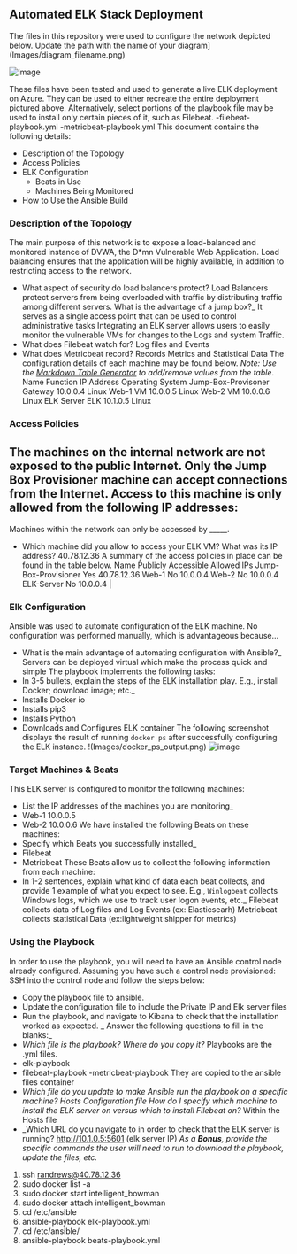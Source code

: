 ## Automated ELK Stack Deployment

The files in this repository were used to configure the network depicted below.
Update the path with the name of your diagram](Images/diagram_filename.png)

![image](https://user-images.githubusercontent.com/94412159/160733626-02904990-dd43-4e35-8a6d-b2430c30b904.png)

 
These files have been tested and used to generate a live ELK deployment on Azure. They can be used to either recreate the entire deployment pictured above. Alternatively, select portions of the playbook file may be used to install only certain pieces of it, such as Filebeat.
  -filebeat-playbook.yml
  -metricbeat-playbook.yml
This document contains the following details:
- Description of the Topology
- Access Policies
- ELK Configuration
  - Beats in Use
  - Machines Being Monitored
- How to Use the Ansible Build
### Description of the Topology
The main purpose of this network is to expose a load-balanced and monitored instance of DVWA, the D*mn Vulnerable Web Application.
Load balancing ensures that the application will be highly available, in addition to restricting access to the network.
- What aspect of security do load balancers protect? Load Balancers protect servers from being overloaded with traffic by distributing traffic among different servers.
 What is the advantage of a jump box?_
It serves as a single access point that can be used to control administrative tasks
Integrating an ELK server allows users to easily monitor the vulnerable VMs for changes to the Logs and system Traffic.
- What does Filebeat watch for? Log files and Events
- What does Metricbeat record? Records Metrics and Statistical Data
The configuration details of each machine may be found below.
_Note: Use the [Markdown Table Generator](http://www.tablesgenerator.com/markdown_tables) to add/remove values from the table_.
Name	Function	IP Address	Operating System
Jump-Box-Provisoner	Gateway	10.0.0.4	Linux
Web-1	VM	10.0.0.5	Linux
Web-2	VM	10.0.0.6	Linux
ELK Server	ELK	10.1.0.5	Linux

### Access Policies
The machines on the internal network are not exposed to the public Internet. 
Only the Jump Box Provisioner machine can accept connections from the Internet. Access to this machine is only allowed from the following IP addresses:
-
Machines within the network can only be accessed by _____.
- Which machine did you allow to access your ELK VM? What was its IP address? 40.78.12.36 
A summary of the access policies in place can be found in the table below.
Name	Publicly Accessible	Allowed IPs
Jump-Box-Provisioner	Yes	40.78.12.36
Web-1	No	10.0.0.4
Web-2	No	10.0.0.4
ELK-Server	No	10.0.0.4
|
### Elk Configuration
Ansible was used to automate configuration of the ELK machine. No configuration was performed manually, which is advantageous because...
- What is the main advantage of automating configuration with Ansible?_
Servers can be deployed virtual which make the process quick and simple
The playbook implements the following tasks:
- In 3-5 bullets, explain the steps of the ELK installation play. E.g., install Docker; download image; etc._
- Installs Docker io
- Installs pip3
- Installs Python
- Downloads and Configures ELK container
The following screenshot displays the result of running `docker ps` after successfully configuring the ELK instance.
!(Images/docker_ps_output.png)
![image](https://user-images.githubusercontent.com/94412159/160733742-5e0f510d-9199-4694-9ae4-5c6fdd9d383e.png)

 
### Target Machines & Beats
This ELK server is configured to monitor the following machines:
- List the IP addresses of the machines you are monitoring_
- Web-1 10.0.0.5
- Web-2 10.0.0.6
We have installed the following Beats on these machines:
- Specify which Beats you successfully installed_
- Filebeat
- Metricbeat
These Beats allow us to collect the following information from each machine:
- In 1-2 sentences, explain what kind of data each beat collects, 
and provide 1 example of what you expect to see. E.g., `Winlogbeat` collects Windows logs, which we use to track user logon events, etc._
Filebeat collects data of Log files and Log Events (ex: Elasticsearh)
Metricbeat collects statistical Data (ex:lightweight shipper for metrics)
### Using the Playbook
In order to use the playbook, you will need to have an Ansible control node already configured. Assuming you have such a control node provisioned: 
SSH into the control node and follow the steps below:
- Copy the playbook file to ansible.
- Update the configuration file to include the Private IP and Elk server files
- Run the playbook, and navigate to Kibana to check that the installation worked as expected.
_ Answer the following questions to fill in the blanks:_
- _Which file is the playbook? Where do you copy it?_
Playbooks are the .yml files. 
- elk-playbook
- filebeat-playbook
-metricbeat-playbook
They are copied to the ansible files container
- _Which file do you update to make Ansible run the playbook on a specific machine? 
Hosts Configuration file 
How do I specify which machine to install the ELK server on versus which to install Filebeat on?_
Within the Hosts file
- _Which URL do you navigate to in order to check that the ELK server is running? http://10.1.0.5:5601 (elk server IP)
_As a **Bonus**, provide the specific commands the user will need to run to download the playbook, update the files, etc._

1.	ssh randrews@40.78.12.36
2.	sudo docker list -a
3.	sudo docker start intelligent_bowman
4.	sudo docker attach intelligent_bowman
5.	cd /etc/ansible
6.	ansible-playbook elk-playbook.yml 
7.	cd /etc/ansible/
8.	ansible-playbook beats-playbook.yml 

